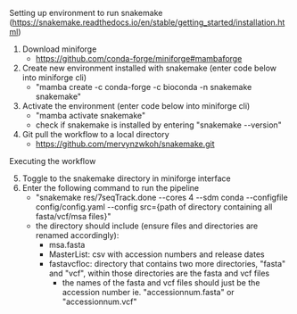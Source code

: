 Setting up environment to run snakemake (https://snakemake.readthedocs.io/en/stable/getting_started/installation.html)

1. Download miniforge
   - https://github.com/conda-forge/miniforge#mambaforge
2. Create new environment installed with snakemake (enter code below into miniforge cli)
   - "mamba create -c conda-forge -c bioconda -n snakemake snakemake"
3. Activate the environment (enter code below into miniforge cli)
   - "mamba activate snakemake"
   - check if snakemake is installed by entering "snakemake --version"
4. Git pull the workflow to a local directory
   - https://github.com/mervynzwkoh/snakemake.git

Executing the workflow

5. Toggle to the snakemake directory in miniforge interface
6. Enter the following command to run the pipeline
   - "snakemake res/7seqTrack.done --cores 4 --sdm conda --configfile config/config.yaml --config src={path of directory containing all fasta/vcf/msa files}"
   - the directory should include (ensure files and directories are renamed accordingly):
     - msa.fasta
     - MasterList: csv with accession numbers and release dates
     - fastavcfloc: directory that contains two more directories, "fasta" and "vcf", within those directories are the fasta and vcf files
       - the names of the fasta and vcf files should just be the accession number ie. "accessionnum.fasta" or "accessionnum.vcf"
